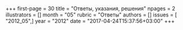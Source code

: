 +++
first-page = 30
title = "Ответы, указания, решения"
npages = 2
illustrators = []
month = "05"
rubric = "Ответы"
authors = []
issues = [ "2012_05",]
year = "2012"
date = "2017-04-24T15:37:56+03:00"
+++
